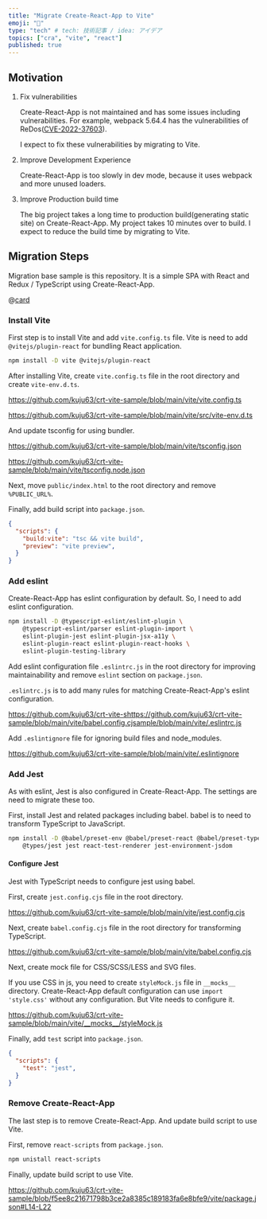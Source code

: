 ```yaml
---
title: "Migrate Create-React-App to Vite"
emoji: "🦔"
type: "tech" # tech: 技術記事 / idea: アイデア
topics: ["cra", "vite", "react"]
published: true
---
```


## Motivation

1. Fix vulnerabilities

    Create-React-App is not maintained and has some issues including vulnerabilities. For example, webpack 5.64.4 has the vulnerabilities of ReDos([CVE-2022-37603](https://github.com/advisories/GHSA-3rfm-jhwj-7488)).

    I expect to fix these vulnerabilities by migrating to Vite.

2. Improve Development Experience

    Create-React-App is too slowly in dev mode, because it uses webpack and more unused loaders.

3. Improve Production build time

    The big project takes a long time to production build(generating static site) on Create-React-App. My project takes 10 minutes over to build. I expect to reduce the build time by migrating to Vite.

## Migration Steps

Migration base sample is this repository. It is a simple SPA with React and Redux / TypeScript using Create-React-App.

@[card](https://github.com/kuju63/crt-vite-sample/tree/main/base)

### Install Vite

First step is to install Vite and add `vite.config.ts` file. Vite is need to add `@vitejs/plugin-react` for bundling React application.

```bash
npm install -D vite @vitejs/plugin-react
```

After installing Vite, create `vite.config.ts` file in the root directory and create `vite-env.d.ts`.

https://github.com/kuju63/crt-vite-sample/blob/main/vite/vite.config.ts

https://github.com/kuju63/crt-vite-sample/blob/main/vite/src/vite-env.d.ts

And update tsconfig for using bundler.

https://github.com/kuju63/crt-vite-sample/blob/main/vite/tsconfig.json

https://github.com/kuju63/crt-vite-sample/blob/main/vite/tsconfig.node.json

Next, move `public/index.html` to the root directory and remove `%PUBLIC_URL%`.

Finally, add build script into `package.json`.

```json
{
  "scripts": {
    "build:vite": "tsc && vite build",
    "preview": "vite preview",
  }
}
```

### Add eslint

Create-React-App has eslint configuration by default. So, I need to add eslint configuration.

```bash
npm install -D @typescript-eslint/eslint-plugin \
    @typescript-eslint/parser eslint-plugin-import \
    eslint-plugin-jest eslint-plugin-jsx-a11y \
    eslint-plugin-react eslint-plugin-react-hooks \
    eslint-plugin-testing-library
```

Add eslint configuration file `.eslintrc.js` in the root directory for improving maintainability and remove `eslint` section on `package.json`.

`.eslintrc.js` is to add many rules for matching Create-React-App's eslint configuration.

https://github.com/kuju63/crt-vite-shttps://github.com/kuju63/crt-vite-sample/blob/main/vite/babel.config.cjsample/blob/main/vite/.eslintrc.js

Add `.eslintignore` file for ignoring build files and node_modules.

https://github.com/kuju63/crt-vite-sample/blob/main/vite/.eslintignore

### Add Jest

As with eslint, Jest is also configured in Create-React-App. The settings are need to migrate these too.

First, install Jest and related packages including babel. babel is to need to transform TypeScript to JavaScript.

``` bash
npm install -D @babel/preset-env @babel/preset-react @babel/preset-typescript \
    @types/jest jest react-test-renderer jest-environment-jsdom
```

#### Configure Jest

Jest with TypeScript needs to configure jest using babel.

First, create `jest.config.cjs` file in the root directory.

https://github.com/kuju63/crt-vite-sample/blob/main/vite/jest.config.cjs

Next, create `babel.config.cjs` file in the root directory for transforming TypeScript.

https://github.com/kuju63/crt-vite-sample/blob/main/vite/babel.config.cjs

Next, create mock file for CSS/SCSS/LESS and SVG files.

If you use CSS in js, you need to create `styleMock.js` file in `__mocks__` directory. Create-React-App default configuration can use `import 'style.css'` without any configuration. But Vite needs to configure it.

https://github.com/kuju63/crt-vite-sample/blob/main/vite/__mocks__/styleMock.js

Finally, add `test` script into `package.json`.

```json
{
  "scripts": {
    "test": "jest",
  }
}
```

### Remove Create-React-App

The last step is to remove Create-React-App. And update build script to use Vite.

First, remove `react-scripts` from `package.json`.

```bash
npm unistall react-scripts
```

Finally, update build script to use Vite.

https://github.com/kuju63/crt-vite-sample/blob/f5ee8c21671798b3ce2a8385c189183fa6e8bfe9/vite/package.json#L14-L22
